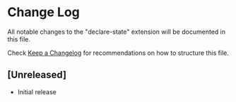 # Change Log

All notable changes to the "declare-state" extension will be documented in this file.

Check [Keep a Changelog](http://keepachangelog.com/) for recommendations on how to structure this file.

## [Unreleased]

- Initial release